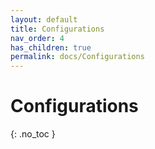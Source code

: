 ```yaml
---
layout: default
title: Configurations
nav_order: 4
has_children: true
permalink: docs/Configurations
---
```


# Configurations
{: .no_toc }
